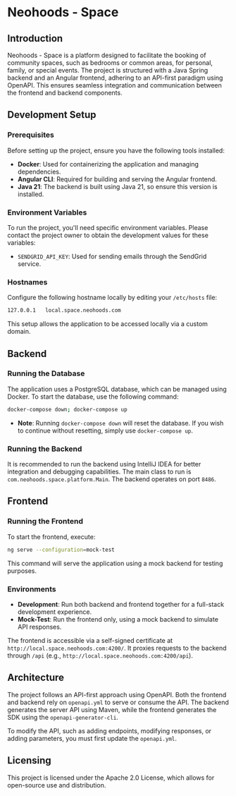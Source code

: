 # Neohoods - Space

## Introduction

Neohoods - Space is a platform designed to facilitate the booking of community spaces, such as bedrooms or common areas, for personal, family, or special events. The project is structured with a Java Spring backend and an Angular frontend, adhering to an API-first paradigm using OpenAPI. This ensures seamless integration and communication between the frontend and backend components.

## Development Setup

### Prerequisites

Before setting up the project, ensure you have the following tools installed:

- **Docker**: Used for containerizing the application and managing dependencies.
- **Angular CLI**: Required for building and serving the Angular frontend.
- **Java 21**: The backend is built using Java 21, so ensure this version is installed.

### Environment Variables

To run the project, you'll need specific environment variables. Please contact the project owner to obtain the development values for these variables:

- `SENDGRID_API_KEY`: Used for sending emails through the SendGrid service.

### Hostnames

Configure the following hostname locally by editing your `/etc/hosts` file:

```bash
127.0.0.1   local.space.neohoods.com
```

This setup allows the application to be accessed locally via a custom domain.

## Backend

### Running the Database

The application uses a PostgreSQL database, which can be managed using Docker. To start the database, use the following command:

```bash
docker-compose down; docker-compose up
```

- **Note**: Running `docker-compose down` will reset the database. If you wish to continue without resetting, simply use `docker-compose up`.

### Running the Backend

It is recommended to run the backend using IntelliJ IDEA for better integration and debugging capabilities. The main class to run is `com.neohoods.space.platform.Main`. The backend operates on port `8486`.

## Frontend

### Running the Frontend

To start the frontend, execute:

```bash
ng serve --configuration=mock-test
```

This command will serve the application using a mock backend for testing purposes.

### Environments

- **Development**: Run both backend and frontend together for a full-stack development experience.
- **Mock-Test**: Run the frontend only, using a mock backend to simulate API responses.

The frontend is accessible via a self-signed certificate at `http://local.space.neohoods.com:4200/`. It proxies requests to the backend through `/api` (e.g., `http://local.space.neohoods.com:4200/api`).

## Architecture

The project follows an API-first approach using OpenAPI. Both the frontend and backend rely on `openapi.yml` to serve or consume the API. The backend generates the server API using Maven, while the frontend generates the SDK using the `openapi-generator-cli`.

To modify the API, such as adding endpoints, modifying responses, or adding parameters, you must first update the `openapi.yml`.

## Licensing

This project is licensed under the Apache 2.0 License, which allows for open-source use and distribution.
